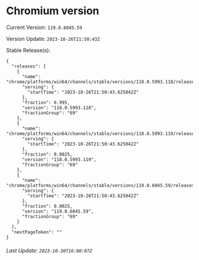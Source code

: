 # Chromium version

Current Version: `119.0.6045.59`

Version Update: `2023-10-26T21:50:43Z`

Stable Release(s):
```
{
  "releases": [
    {
      "name": "chrome/platforms/win64/channels/stable/versions/118.0.5993.118/releases/1698357043",
      "serving": {
        "startTime": "2023-10-26T21:50:43.625042Z"
      },
      "fraction": 0.995,
      "version": "118.0.5993.118",
      "fractionGroup": "69"
    },
    {
      "name": "chrome/platforms/win64/channels/stable/versions/118.0.5993.119/releases/1698357043",
      "serving": {
        "startTime": "2023-10-26T21:50:43.625042Z"
      },
      "fraction": 0.0025,
      "version": "118.0.5993.119",
      "fractionGroup": "69"
    },
    {
      "name": "chrome/platforms/win64/channels/stable/versions/119.0.6045.59/releases/1698357043",
      "serving": {
        "startTime": "2023-10-26T21:50:43.625042Z"
      },
      "fraction": 0.0025,
      "version": "119.0.6045.59",
      "fractionGroup": "69"
    }
  ],
  "nextPageToken": ""
}
```

###### Last Update: `2023-10-30T16:00:07Z`
        